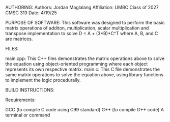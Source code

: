 AUTHORING:
Authors: Jordan Maglalang
Affiliation: UMBC Class of 2027 CMSC 313
Date: 4/19/25

PURPOSE OF SOFTWARE:
This software was designed to perform the basic matrix operations of additon, multiplication, scalar multiplication and transpose implementation to solve D = A + (3*B)*C^T where A, B, and C are matrices. 

FILES: 

main.cpp: This C++ files demonstrates the matrix operations above to solve the equation using object-oriented programming where each object represents its own respective matrix.
main.c: This C file demonstrates the same matrix operations to solve the equation above, using library functions to implement the logic procedurally.

BUILD INSTRUCTIONS:

Requirements:

GCC (to compile C code using C99 standard)
G++ (to compile G++ code)
A terminal or command 
